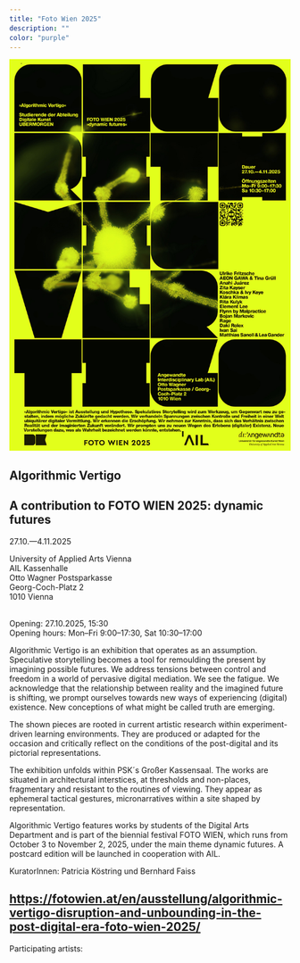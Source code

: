 ```yaml
---
title: "Foto Wien 2025"
description: ""
color: "purple"
---
```


![](./fotowien-plakat.jpg)

## Algorithmic Vertigo
## A contribution to FOTO WIEN 2025: dynamic futures

27.10.—4.11.2025  <br/>

University of Applied Arts Vienna<br/>
AIL Kassenhalle<br/>
Otto Wagner Postsparkasse<br/>
Georg-Coch-Platz 2<br/>
1010 Vienna<br/><br/>

Opening: 27.10.2025, 15:30<br/>
Opening hours: Mon–Fri 9:00–17:30, Sat 10:30–17:00<br/>

Algorithmic Vertigo is an exhibition that operates as an assumption. Speculative storytelling becomes a tool for remoulding the present by imagining possible futures. We address tensions between control and freedom in a world of pervasive digital mediation. We see the fatigue. We acknowledge that the relationship between reality and the imagined future is shifting, we prompt ourselves towards new ways of experiencing (digital) existence. New conceptions of what might be called truth are emerging.<br/>
 
The shown pieces are rooted in current artistic research within experiment-driven learning environments. They are produced or adapted for the occasion and critically reflect on the conditions of the post-digital and its pictorial representations.<br/>
 
The exhibition unfolds within PSK´s Großer Kassensaal. The works are situated in architectural interstices, at thresholds and non-places, fragmentary and resistant to the routines of viewing. They appear as ephemeral tactical gestures, micronarratives within a site shaped by representation.<br/>

Algorithmic Vertigo features works by students of the Digital Arts Department and is part of the biennial festival FOTO WIEN, which runs from October 3 to November 2, 2025, under the main theme dynamic futures. A postcard edition will be launched in cooperation with AIL.<br/>

KuratorInnen: Patricia Köstring und Bernhard Faiss

## https://fotowien.at/en/ausstellung/algorithmic-vertigo-disruption-and-unbounding-in-the-post-digital-era-foto-wien-2025/


 Participating artists:
